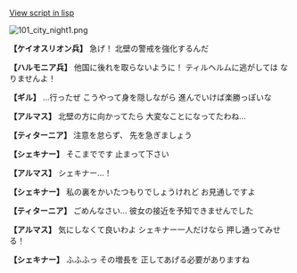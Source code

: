 [View script in lisp](../scripts/100103061.txt)

![101_city_night1.png](../images/backgrounds/101_city_night1.png)

**【ケイオスリオン兵】**
急げ！
北壁の警戒を強化するんだ

**【ハルモニア兵】**
他国に後れを取らないように！
ティルヘルムに逃がしては
なりませんよ！

**【ギル】**
…行ったぜ
こうやって身を隠しながら
進んでいけば楽勝っぽいな

**【アルマス】**
北壁の方に向かってたら
大変なことになってたわね…

**【ティターニア】**
注意を怠らず、
先を急ぎましょう

**【シェキナー】**
そこまでです
止まって下さい

**【アルマス】**
シェキナー…！

**【シェキナー】**
私の裏をかいたつもりでしょうけれど
お見通しですよ

**【ティターニア】**
ごめんなさい…
彼女の接近を予知できませんでした

**【アルマス】**
気にしなくて良いわよ
シェキナー一人だけなら
押し通ってみせる！

**【シェキナー】**
ふふふっ
その増長を
正してあげる必要がありますね